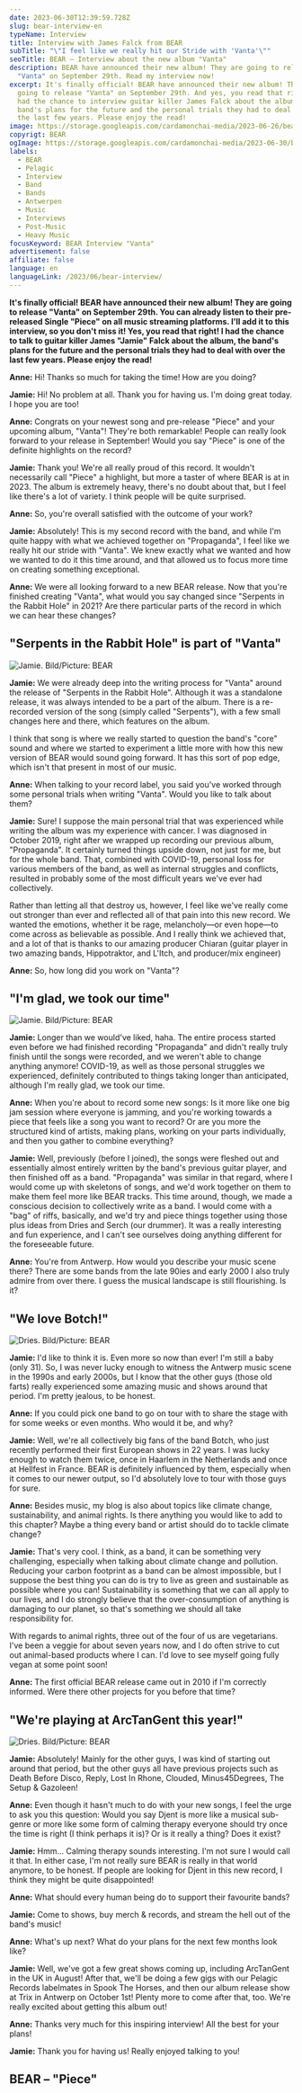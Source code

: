 ```yaml
---
date: 2023-06-30T12:39:59.728Z
slug: bear-interview-en
typeName: Interview
title: Interview with James Falck from BEAR
subTitle: "\"I feel like we really hit our Stride with 'Vanta'\""
seoTitle: BEAR – Interview about the new album "Vanta"
description: BEAR have announced their new album! They are going to release
  "Vanta" on September 29th. Read my interview now!
excerpt: It's finally official! BEAR have announced their new album! They are
  going to release "Vanta" on September 29th. And yes, you read that right! I
  had the chance to interview guitar killer James Falck about the album, the
  band's plans for the future and the personal trials they had to deal with over
  the last few years. Please enjoy the read!
image: https://storage.googleapis.com/cardamonchai-media/2023-06-26/bear-band-jpg-imagine-080808_681a27_800_600/640.webp
copyrigt: BEAR
ogImage: https://storage.googleapis.com/cardamonchai-media/2023-06-30/bear-interview-og-jpg-imagine-080808_621925_1200_628/640.webp
labels:
  - BEAR
  - Pelagic
  - Interview
  - Band
  - Bands
  - Antwerpen
  - Music
  - Interviews
  - Post-Music
  - Heavy Music
focusKeyword: BEAR Interview "Vanta"
advertisement: false
affiliate: false
language: en
languageLink: /2023/06/bear-interview/
---
```

**It's finally official! BEAR have announced their new album! They are going to release "Vanta" on September 29th. You can already listen to their pre-released Single "Piece" on all music streaming platforms. I'll add it to this interview, so you don't miss it! Yes, you read that right! I had the chance to talk to guitar killer James "Jamie" Falck about the album, the band's plans for the future and the personal trials they had to deal with over the last few years. Please enjoy the read!**

**Anne:** Hi! Thanks so much for taking the time! How are you doing?

**Jamie:** Hi! No problem at all. Thank you for having us. I'm doing great today. I hope you are too!

**Anne:** Congrats on your newest song and pre-release "Piece" and your upcoming album, "Vanta"! They're both remarkable! People can really look forward to your release in September! Would you say "Piece" is one of the definite highlights on the record?

**Jamie:** Thank you! We're all really proud of this record. It wouldn't necessarily call "Piece" a highlight, but more a taster of where BEAR is at in 2023. The album is extremely heavy, there's no doubt about that, but I feel like there's a lot of variety. I think people will be quite surprised. 

**Anne:** So, you're overall satisfied with the outcome of your work?

**Jamie:** Absolutely! This is my second record with the band, and while I'm quite happy with what we achieved together on "Propaganda", I feel like we really hit our stride with "Vanta". We knew exactly what we wanted and how we wanted to do it this time around, and that allowed us to focus more time on creating something exceptional. 

**Anne:** We were all looking forward to a new BEAR release. Now that you're finished creating "Vanta", what would you say changed since "Serpents in the Rabbit Hole" in 2021? Are there particular parts of the record in which we can hear these changes?

## "Serpents in the Rabbit Hole" is part of "Vanta"

![Jamie. Bild/Picture: BEAR](https://storage.googleapis.com/cardamonchai-media/2023-06-30/bear-interview-4-jpg-imagine-080808_5c3b6b_1725_2300/640.webp "Jamie. Bild/Picture: BEAR")

**Jamie:** We were already deep into the writing process for "Vanta" around the release of "Serpents in the Rabbit Hole". Although it was a standalone release, it was always intended to be a part of the album. There is a re-recorded version of the song (simply called "Serpents"), with a few small changes here and there, which features on the album.

I think that song is where we really started to question the band's "core" sound and where we started to experiment a little more with how this new version of BEAR would sound going forward. It has this sort of pop edge, which isn't that present in most of our music. 

**Anne:** When talking to your record label, you said you've worked through some personal trials when writing "Vanta". Would you like to talk about them?

**Jamie:** Sure! I suppose the main personal trial that was experienced while writing the album was my experience with cancer. I was diagnosed in October 2019, right after we wrapped up recording our previous album, "Propaganda". It certainly turned things upside down, not just for me, but for the whole band. That, combined with COVID-19, personal loss for various members of the band, as well as internal struggles and conflicts, resulted in probably some of the most difficult years we've ever had collectively. 

Rather than letting all that destroy us, however, I feel like we've really come out stronger than ever and reflected all of that pain into this new record. We wanted the emotions, whether it be rage, melancholy—or even hope—to come across as believable as possible. And I really think we achieved that, and a lot of that is thanks to our amazing producer Chiaran (guitar player in two amazing bands, Hippotraktor, and L'Itch, and producer/mix engineer)

**Anne:** So, how long did you work on "Vanta"?

## "I'm glad, we took our time"

![Jamie. Bild/Picture: BEAR](https://storage.googleapis.com/cardamonchai-media/2023-06-30/bear-interview-2-jpg-imagine-081818_454854_4024_6048/640.webp "Jamie. Bild/Picture: BEAR")

**Jamie:** Longer than we would've liked, haha. The entire process started even before we had finished recording "Propaganda" and didn't really truly finish until the songs were recorded, and we weren't able to change anything anymore! COVID-19, as well as those personal struggles we experienced, definitely contributed to things taking longer than anticipated, although I'm really glad, we took our time. 

**Anne:** When you're about to record some new songs: Is it more like one big jam session where everyone is jamming, and you're working towards a piece that feels like a song you want to record? Or are you more the structured kind of artists, making plans, working on your parts individually, and then you gather to combine everything?

**Jamie:** Well, previously (before I joined), the songs were fleshed out and essentially almost entirely written by the band's previous guitar player, and then finished off as a band. "Propaganda" was similar in that regard, where I would come up with skeletons of songs, and we'd work together on them to make them feel more like BEAR tracks. This time around, though, we made a conscious decision to collectively write as a band. I would come with a "bag" of riffs, basically, and we'd try and piece things together using those plus ideas from Dries and Serch (our drummer). It was a really interesting and fun experience, and I can't see ourselves doing anything different for the foreseeable future.

**Anne:** You're from Antwerp. How would you describe your music scene there? There are some bands from the late 90ies and early 2000 I also truly admire from over there. I guess the musical landscape is still flourishing. Is it?

## "We love Botch!"

![Dries. Bild/Picture: BEAR](https://storage.googleapis.com/cardamonchai-media/2023-06-30/bear-interview-1-jpg-imagine-080808_38325b_1725_2300/640.webp "Dries. Bild/Picture: BEAR")

**Jamie:** I'd like to think it is. Even more so now than ever! I'm still a baby (only 31). So, I was never lucky enough to witness the Antwerp music scene in the 1990s and early 2000s, but I know that the other guys (those old farts) really experienced some amazing music and shows around that period. I'm pretty jealous, to be honest. 

**Anne:** If you could pick one band to go on tour with to share the stage with for some weeks or even months. Who would it be, and why?

**Jamie:** Well, we're all collectively big fans of the band Botch, who just recently performed their first European shows in 22 years. I was lucky enough to watch them twice, once in Haarlem in the Netherlands and once at Hellfest in France. BEAR is definitely influenced by them, especially when it comes to our newer output, so I'd absolutely love to tour with those guys for sure. 

**Anne:** Besides music, my blog is also about topics like climate change, sustainability, and animal rights. Is there anything you would like to add to this chapter? Maybe a thing every band or artist should do to tackle climate change?

**Jamie:** That's very cool. I think, as a band, it can be something very challenging, especially when talking about climate change and pollution. Reducing your carbon footprint as a band can be almost impossible, but I suppose the best thing you can do is try to live as green and sustainable as possible where you can! Sustainability is something that we can all apply to our lives, and I do strongly believe that the over-consumption of anything is damaging to our planet, so that's something we should all take responsibility for. 

With regards to animal rights, three out of the four of us are vegetarians. I've been a veggie for about seven years now, and I do often strive to cut out animal-based products where I can. I'd love to see myself going fully vegan at some point soon! 

**Anne:** The first official BEAR release came out in 2010 if I'm correctly informed. Were there other projects for you before that time?

## "We're playing at ArcTanGent this year!"

![Dries. Bild/Picture: BEAR](https://storage.googleapis.com/cardamonchai-media/2023-06-30/bear-interview-3-jpg-imagine-080808_453c39_4024_6048/640.webp "Dries. Bild/Picture: BEAR")

**Jamie:** Absolutely! Mainly for the other guys, I was kind of starting out around that period, but the other guys all have previous projects such as Death Before Disco, Reply, Lost In Rhone, Clouded, Minus45Degrees, The Setup & Gazoleen! 

**Anne:** Even though it hasn't much to do with your new songs, I feel the urge to ask you this question: Would you say Djent is more like a musical sub-genre or more like some form of calming therapy everyone should try once the time is right (I think perhaps it is)? Or is it really a thing? Does it exist?

**Jamie:** Hmm... Calming therapy sounds interesting. I'm not sure I would call it that. In either case, I'm not really sure BEAR is really in that world anymore, to be honest. If people are looking for Djent in this new record, I think they might be quite disappointed! 

**Anne:** What should every human being do to support their favourite bands?

**Jamie:** Come to shows, buy merch & records, and stream the hell out of the band's music! 

**Anne:** What's up next? What do your plans for the next few months look like?

**Jamie:** Well, we've got a few great shows coming up, including ArcTanGent in the UK in August! After that, we'll be doing a few gigs with our Pelagic Records labelmates in Spook The Horses, and then our album release show at Trix in Antwerp on October 1st! Plenty more to come after that, too. We're really excited about getting this album out! 

**Anne:** Thanks very much for this inspiring interview! All the best for your plans!

**Jamie:** Thank you for having us! Really enjoyed talking to you!

## BEAR – "Piece"

<YouTube id="ejGnJGtHfcc" />

